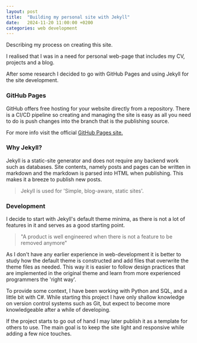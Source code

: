 ```yaml
---
layout: post
title:  "Building my personal site with Jekyll"
date:   2024-11-20 11:00:00 +0200
categories: web development
---
```

Describing my process on creating this site.


I realised that I was in a need for personal web-page that includes my CV, projects and a blog.

After some research I decided to go with GitHub Pages and using Jekyll for the site development. 



### GitHub Pages
GitHub offers free hosting for your website directly from a repository. There is a CI/CD pipeline so creating and managing the site is easy as all you need to do is push changes into the branch that is the publishing source.

For more info visit the official [GitHub Pages site.](https://pages.github.com/)

### Why Jekyll?
Jekyll is a static-site generator and does not require any backend work such as databases. Site contents, namely posts and pages can be written in markdown and the markdown is parsed into HTML when publishing. This makes it
a breeze to publish new posts.


> Jekyll is used for 'Simple, blog-aware, static sites'.


### Development
I decide to start with Jekyll's default theme minima, as there is not a lot of features in it and serves as a good starting point.

>"A product is well engineered when there is not a feature to be removed anymore"

As I don't have any earlier experience in web-development it is better to study how the default theme is constructed and add files that overwrite the theme files as needed. This way it is easier to follow design practices that are implemented in the original theme and learn from more experienced programmers the 'right way'.

To provide some context, I have been working with Python and SQL, and a little bit with C#. While starting this project I have only shallow knowledge on version control systems such as Git, but expect to become more knowledgeable after a while of developing.

If the project starts to go out of hand I may later publish it as a template for others to use. The main goal is to keep the site light and responsive while adding a few nice touches.
